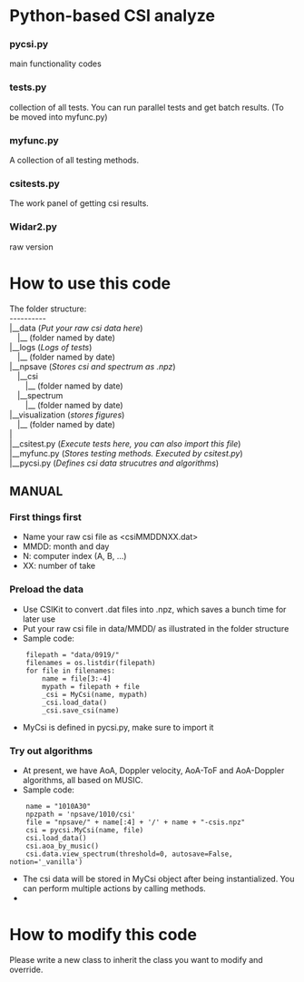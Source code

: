 # Python-based CSI analyze

### pycsi.py
main functionality codes

### tests.py
collection of all tests. You can run parallel tests and get batch results. (To be moved into myfunc.py)

### myfunc.py
A collection of all testing methods.

### csitests.py
The work panel of getting csi results.

### Widar2.py
raw version

# How to use this code
The folder structure:<br>
----------<br>
|\_\_data (_Put your raw csi data here_)<br>
&ensp;&ensp;|\_\_ (folder named by date)<br>
|\_\_logs (_Logs of tests_)<br>
&ensp;&ensp;|\_\_ (folder named by date)<br>
|\_\_npsave (_Stores csi and spectrum as .npz_)<br>
&ensp;&ensp;|\_\_csi<br>
&ensp;&ensp;&ensp;&ensp;|\_\_ (folder named by date)<br>
&ensp;&ensp;|\_\_spectrum<br>
&ensp;&ensp;&ensp;&ensp;|\_\_ (folder named by date)<br>
|\_\_visualization (_stores figures_)<br>
&ensp;&ensp;|\_\_ (folder named by date)<br>
|  
|\_\_csitest.py (_Execute tests here, you can also import this file_)<br>
|\_\_myfunc.py (_Stores testing methods. Executed by csitest.py_)<br>
|\_\_pycsi.py (_Defines csi data strucutres and algorithms_)<br>

## MANUAL
### First things first
- Name your raw csi file as <csiMMDDNXX.dat>
- MMDD: month and day
- N: computer index (A, B, ...)
- XX: number of take

### Preload the data
- Use CSIKit to convert .dat files into .npz, which saves a bunch time for later use
- Put your raw csi file in data/MMDD/ as illustrated in the folder structure
- Sample code:

```
    filepath = "data/0919/"
    filenames = os.listdir(filepath)
    for file in filenames:
        name = file[3:-4]
        mypath = filepath + file
        _csi = MyCsi(name, mypath)
        _csi.load_data()
        _csi.save_csi(name)
```
- MyCsi is defined in pycsi.py, make sure to import it

### Try out algorithms
- At present, we have AoA, Doppler velocity, AoA-ToF and AoA-Doppler algorithms, all based on MUSIC.
- Sample code:

```
    name = "1010A30"
    npzpath = 'npsave/1010/csi'
    file = "npsave/" + name[:4] + '/' + name + "-csis.npz"
    csi = pycsi.MyCsi(name, file)
    csi.load_data()
    csi.aoa_by_music()
    csi.data.view_spectrum(threshold=0, autosave=False, notion='_vanilla')
```
- The csi data will be stored in MyCsi object after being instantialized. You can perform multiple actions by calling methods.
- 

# How to modify this code
Please write a new class to inherit the class you want to modify and override.<br>
